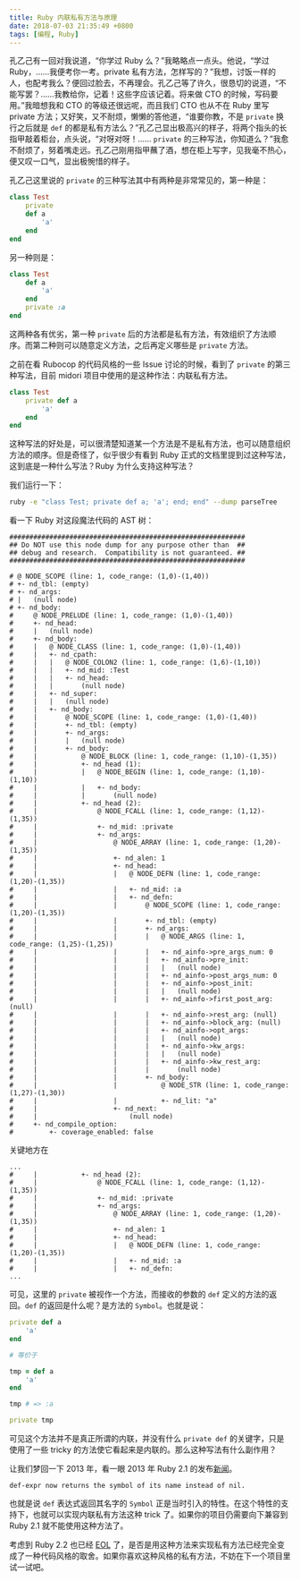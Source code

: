 ```yaml
---
title: Ruby 内联私有方法与原理
date: 2018-07-03 21:35:49 +0800
tags: [编程, Ruby]
---
```


孔乙己有一回对我说道，“你学过 Ruby 么？”我略略点一点头。他说，“学过 Ruby，……我便考你一考。private 私有方法，怎样写的？”我想，讨饭一样的人，也配考我么？便回过脸去，不再理会。孔乙己等了许久，很恳切的说道，“不能写罢？……我教给你，记着！这些字应该记着。将来做 CTO 的时候，写码要用。”我暗想我和 CTO 的等级还很远呢，而且我们 CTO 也从不在 Ruby 里写 private 方法；又好笑，又不耐烦，懒懒的答他道，“谁要你教，不是  `private`  换行之后就是  `def`  的都是私有方法么？”孔乙己显出极高兴的样子，将两个指头的长指甲敲着柜台，点头说，“对呀对呀！…… `private`  的三种写法，你知道么？”我愈不耐烦了，努着嘴走远。孔乙己刚用指甲蘸了酒，想在柜上写字，见我毫不热心，便又叹一口气，显出极惋惜的样子。

孔乙己这里说的 `private` 的三种写法其中有两种是非常常见的，第一种是：

```ruby
class Test
    private
    def a
        'a'
    end
end
```

另一种则是：

```ruby
class Test
    def a
        'a'
    end
 	private :a
end
```

这两种各有优劣，第一种  `private`  后的方法都是私有方法，有效组织了方法顺序。而第二种则可以随意定义方法，之后再定义哪些是  `private`  方法。

之前在看 Rubocop 的代码风格的一些 Issue 讨论的时候，看到了  `private`  的第三种写法，目前 midori 项目中使用的是这种作法：内联私有方法。

```ruby
class Test
    private def a
        'a'
    end
end
```

这种写法的好处是，可以很清楚知道某一个方法是不是私有方法，也可以随意组织方法的顺序。但是奇怪了，似乎很少有看到 Ruby 正式的文档里提到过这种写法，这到底是一种什么写法？Ruby 为什么支持这种写法？

我们运行一下：

```bash
ruby -e "class Test; private def a; 'a'; end; end" --dump parseTree
```

看一下 Ruby 对这段魔法代码的 AST 树：

```
###########################################################
## Do NOT use this node dump for any purpose other than  ##
## debug and research.  Compatibility is not guaranteed. ##
###########################################################

# @ NODE_SCOPE (line: 1, code_range: (1,0)-(1,40))
# +- nd_tbl: (empty)
# +- nd_args:
# |   (null node)
# +- nd_body:
#     @ NODE_PRELUDE (line: 1, code_range: (1,0)-(1,40))
#     +- nd_head:
#     |   (null node)
#     +- nd_body:
#     |   @ NODE_CLASS (line: 1, code_range: (1,0)-(1,40))
#     |   +- nd_cpath:
#     |   |   @ NODE_COLON2 (line: 1, code_range: (1,6)-(1,10))
#     |   |   +- nd_mid: :Test
#     |   |   +- nd_head:
#     |   |       (null node)
#     |   +- nd_super:
#     |   |   (null node)
#     |   +- nd_body:
#     |       @ NODE_SCOPE (line: 1, code_range: (1,0)-(1,40))
#     |       +- nd_tbl: (empty)
#     |       +- nd_args:
#     |       |   (null node)
#     |       +- nd_body:
#     |           @ NODE_BLOCK (line: 1, code_range: (1,10)-(1,35))
#     |           +- nd_head (1):
#     |           |   @ NODE_BEGIN (line: 1, code_range: (1,10)-(1,10))
#     |           |   +- nd_body:
#     |           |       (null node)
#     |           +- nd_head (2):
#     |               @ NODE_FCALL (line: 1, code_range: (1,12)-(1,35))
#     |               +- nd_mid: :private
#     |               +- nd_args:
#     |                   @ NODE_ARRAY (line: 1, code_range: (1,20)-(1,35))
#     |                   +- nd_alen: 1
#     |                   +- nd_head:
#     |                   |   @ NODE_DEFN (line: 1, code_range: (1,20)-(1,35))
#     |                   |   +- nd_mid: :a
#     |                   |   +- nd_defn:
#     |                   |       @ NODE_SCOPE (line: 1, code_range: (1,20)-(1,35))
#     |                   |       +- nd_tbl: (empty)
#     |                   |       +- nd_args:
#     |                   |       |   @ NODE_ARGS (line: 1, code_range: (1,25)-(1,25))
#     |                   |       |   +- nd_ainfo->pre_args_num: 0
#     |                   |       |   +- nd_ainfo->pre_init:
#     |                   |       |   |   (null node)
#     |                   |       |   +- nd_ainfo->post_args_num: 0
#     |                   |       |   +- nd_ainfo->post_init:
#     |                   |       |   |   (null node)
#     |                   |       |   +- nd_ainfo->first_post_arg: (null)
#     |                   |       |   +- nd_ainfo->rest_arg: (null)
#     |                   |       |   +- nd_ainfo->block_arg: (null)
#     |                   |       |   +- nd_ainfo->opt_args:
#     |                   |       |   |   (null node)
#     |                   |       |   +- nd_ainfo->kw_args:
#     |                   |       |   |   (null node)
#     |                   |       |   +- nd_ainfo->kw_rest_arg:
#     |                   |       |       (null node)
#     |                   |       +- nd_body:
#     |                   |           @ NODE_STR (line: 1, code_range: (1,27)-(1,30))
#     |                   |           +- nd_lit: "a"
#     |                   +- nd_next:
#     |                       (null node)
#     +- nd_compile_option:
#         +- coverage_enabled: false
```

关键地方在

```
...
#     |           +- nd_head (2):
#     |               @ NODE_FCALL (line: 1, code_range: (1,12)-(1,35))
#     |               +- nd_mid: :private
#     |               +- nd_args:
#     |                   @ NODE_ARRAY (line: 1, code_range: (1,20)-(1,35))
#     |                   +- nd_alen: 1
#     |                   +- nd_head:
#     |                   |   @ NODE_DEFN (line: 1, code_range: (1,20)-(1,35))
#     |                   |   +- nd_mid: :a
#     |                   |   +- nd_defn:
...
```

可见，这里的  `private`  被视作一个方法，而接收的参数的  `def`  定义的方法的返回。`def`  的返回是什么呢？是方法的  `Symbol`。也就是说：

```ruby
private def a
    'a'
end

# 等价于

tmp = def a
    'a'
end

tmp # => :a

private tmp
```

可见这个方法并不是真正所谓的内联，并没有什么  `private def`  的关键字，只是使用了一些 tricky 的方法使它看起来是内联的。那么这种写法有什么副作用？

让我们梦回一下 2013 年，看一眼 2013 年 Ruby 2.1 的发布[新闻](https://github.com/ruby/ruby/blob/v2_1_0/NEWS)。

```
def-expr now returns the symbol of its name instead of nil.
```

也就是说  `def`  表达式返回其名字的  `Symbol`  正是当时引入的特性。在这个特性的支持下，也就可以实现内联私有方法这种 trick 了。如果你的项目仍需要向下兼容到 Ruby 2.1 就不能使用这种方法了。

考虑到 Ruby 2.2 也已经 [EOL](https://www.ruby-lang.org/en/news/2018/06/20/support-of-ruby-2-2-has-ended/) 了，是否是用这种方法来实现私有方法已经完全变成了一种代码风格的取舍。如果你喜欢这种风格的私有方法，不妨在下一个项目里试一试吧。
